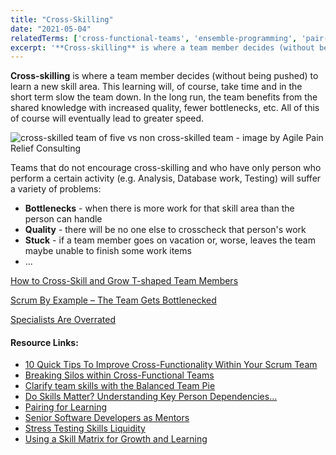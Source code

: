 ```yaml
---
title: "Cross-Skilling"
date: "2021-05-04"
relatedTerms: ['cross-functional-teams', 'ensemble-programming', 'pair-programming', 'work-in-progress']
excerpt: '**Cross-skilling** is where a team member decides (without being pushed) to learn a new'
---
```


**Cross-skilling** is where a team member decides (without being pushed) to learn a new skill area. This learning will, of course, take time and in the short term slow the team down. In the long run, the team benefits from the shared knowledge with increased quality, fewer bottlenecks, etc. All of this of course will eventually lead to greater speed.

![cross-skilled team of five vs non cross-skilled team - image by Agile Pain Relief Consulting](src/content/glossary/cross-skilling/images/Cross-skilled-Team-of-5.jpg)

Teams that do not encourage cross-skilling and who have only person who perform a certain activity (e.g. Analysis, Database work, Testing) will suffer a variety of problems:

- **Bottlenecks** - when there is more work for that skill area than the person can handle
- **Quality** - there will be no one else to crosscheck that person's work
- **Stuck** - if a team member goes on vacation or, worse, leaves the team maybe unable to finish some work items
- ...

[How to Cross-Skill and Grow T-shaped Team Members](/blog/how-to-cross-skill-and-grow-t-shaped-team-members)

[Scrum By Example – The Team Gets Bottlenecked](/blog/scrummaster-tales-the-team-gets-bottlenecked)

[Specialists Are Overrated](/blog/specialists-are-overrated)

#### Resource Links:

- [10 Quick Tips To Improve Cross-Functionality Within Your Scrum Team](https://medium.com/the-liberators/10-quick-tips-to-improve-cross-functionality-within-your-scrum-team-6c6822f5e371)
- [Breaking Silos within Cross-Functional Teams](https://www.infoq.com/presentations/spreading-skills-scrum/)
- [Clarify team skills with the Balanced Team Pie](https://intelleto.com/2013/11/12/balanced-team-pie/)
- [Do Skills Matter? Understanding Key Person Dependencies…](https://rgalen.com/agile-training-news/2018/12/11/do-skills-matter-understanding-key-person-dependencies)
- [Pairing for Learning](https://www.infoq.com/news/2018/02/pairing-learning/)
- [Senior Software Developers as Mentors](https://www.leadingagile.com/2018/02/senior-software-developers-mentors/)
- [Stress Testing Skills Liquidity](https://theitriskmanager.com/2020/03/)
- [Using a Skill Matrix for Growth and Learning](https://www.infoq.com/news/2016/12/skill-matrix-teams/)

